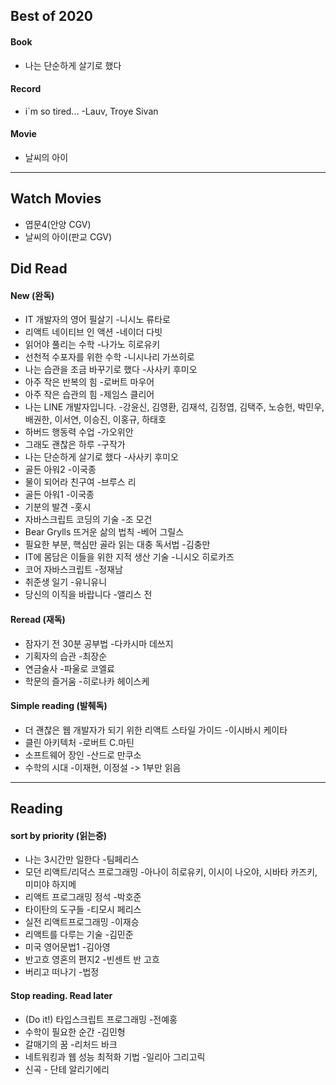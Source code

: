 ## Best of 2020
#### Book
- 나는 단순하게 살기로 했다

#### Record
- i`m so tired... -Lauv, Troye Sivan

#### Movie
- 날씨의 아이

---

## Watch Movies
- 엽문4(안양 CGV)
- 날씨의 아이(판교 CGV)

## Did Read

#### New (완독)
- IT 개발자의 영어 필살기 -니시노 류타로
- 리액트 네이티브 인 액션 -네이더 다빗
- 읽어야 풀리는 수학 -나가노 히로유키
- 선천적 수포자를 위한 수학 -니시나리 가쓰히로
- 나는 습관을 조금 바꾸기로 했다 -사사키 후미오
- 아주 작은 반복의 힘 -로버트 마우어
- 아주 작은 습관의 힘 -제임스 클리어
- 나는 LINE 개발자입니다. -강윤신, 김영환, 김재석, 김정엽, 김택주, 노승헌, 박민우, 배권한, 이서연, 이승진, 이홍규, 하태호
- 하버드 행동력 수업 -가오위안
- 그래도 괜찮은 하루 -구작가
- 나는 단순하게 살기로 했다 -사사키 후미오
- 골든 아워2 -이국종
- 물이 되어라 친구여 -브루스 리
- 골든 아워1 -이국종
- 기분의 발견 -홋시
- 자바스크립트 코딩의 기술 -조 모건
- Bear Grylls 뜨거운 삶의 법칙 -베어 그릴스
- 필요한 부분, 핵심만 골라 읽는 대충 독서법 -김충만
- IT에 몸담은 이들을 위한 지적 생산 기술 -니시오 히로카즈
- 코어 자바스크립트 -정재남
- 취준생 일기 -유니유니
- 당신의 이직을 바랍니다 -앨리스 전

#### Reread (재독)
- 잠자기 전 30분 공부법 -다카시마 데쓰지
- 기획자의 습관 -최장순
- 연금술사 -파울로 코엘료
- 학문의 즐거움 -히로나카 헤이스케

#### Simple reading (발췌독)
- 더 괜찮은 웹 개발자가 되기 위한 리액트 스타일 가이드 -이시바시 케이타
- 클린 아키텍처 -로버트 C.마틴
- 소프트웨어 장인 -산드로 만쿠소
- 수학의 시대 -이재현, 이정설 -> 1부만 읽음

---

## Reading

#### sort by priority (읽는중)
- 나는 3시간만 일한다 -팀페리스
- 모던 리액트/리덕스 프로그래밍 -아나이 히로유키, 이시이 나오야, 시바타 카즈키, 미미야 하지메 
- 리액트 프로그래밍 정석 -박호준
- 타이탄의 도구들 -티모시 페리스
- 실전 리액트프로그래밍 -이재승
- 리액트를 다루는 기술 -김민준
- 미국 영어문법1 -김아영
- 반고흐 영혼의 편지2 -빈센트 반 고흐
- 버리고 떠나기 -법정


#### Stop reading. Read later
- (Do it!) 타입스크립트 프로그래밍 -전예홍
- 수학이 필요한 순간 -김민형
- 갈매기의 꿈 -리처드 바크
- 네트워킹과 웹 성능 최적화 기법 -일리아 그리고릭
- 신곡 - 단테 알리기에리

